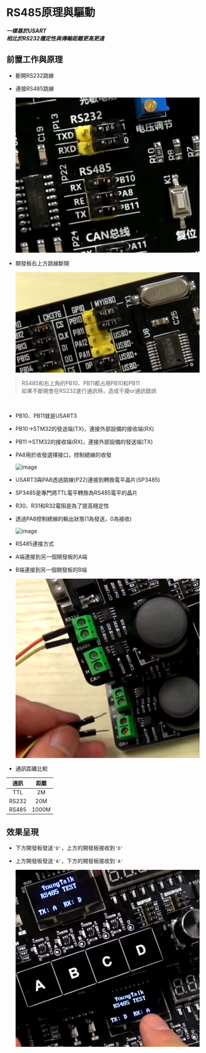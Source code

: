 # RS485原理與驅動

***一樣基於USART***<br>
***相比於RS232穩定性與傳輸距離更高更遠***<br>

## 前置工作與原理

* 斷開RS232跳線
* 連接RS485跳線

  ![image](https://github.com/hamster-allen/STM32_Learn/blob/master/DAY_0214/RS485_picture/RS232_RS485%E8%B7%B3%E7%B7%9A.png)

* 開發板右上方跳線斷開

  ![image](https://github.com/hamster-allen/STM32_Learn/blob/master/DAY_0214/RS485_picture/%E5%8F%B3%E4%B8%8A%E6%96%B9PB10_PB11%E8%B7%B3%E7%B7%9A.png)

> RS485和右上角的PB10、PB11都占用PB10和PB11<br>
> 如果不斷開會在RS232進行通訊時，造成干擾or通訊錯誤<br>

<br>

* PB10、PB11就是USART3
* PB10->STM32的發送端(TX)，連接外部設備的接收端(RX)
* PB11->STM32的接收端(RX)，連接外部設備的發送端(TX)
* PA8用於收發選擇接口，控制總線的收發

  ![image]()

* USART3與PA8透過跳線(P22)連接到轉換電平晶片(SP3485)
* SP3485是專門將TTL電平轉換為RS485電平的晶片
* R30、R31和R32電阻是為了提高穩定性
* 透過PA8控制總線的輸出狀態(1為發送，0為接收)

  ![image]()



* RS485連接方式
* A端連接到另一個開發板的A端
* B端連接到另一個開發板的B端

  ![image](https://github.com/hamster-allen/STM32_Learn/blob/master/DAY_0214/RS485_picture/RS485%E9%80%A3%E6%8E%A5.png)

* 通訊距離比較
  
|通訊|距離|
|:---:|:---:|
|TTL|2M|
|RS232|20M|
|RS485|1000M|

## 效果呈現

* 下方開發板發送`'D'`，上方的開發板接收到`'D'`
* 上方開發板發送`'A'`，下方的開發板接收到`'A'`

  ![image](https://github.com/hamster-allen/STM32_Learn/blob/master/DAY_0214/RS485_picture/%E6%95%88%E6%9E%9C%E5%91%88%E7%8F%BE.png)



























